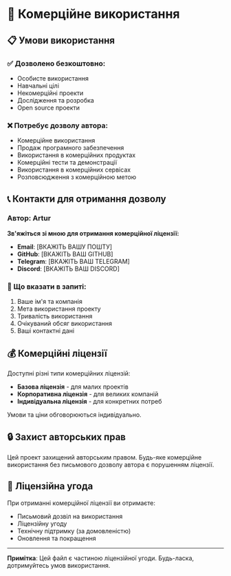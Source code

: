 # 🏢 Комерційне використання

## 📋 Умови використання

### ✅ Дозволено безкоштовно:
- Особисте використання
- Навчальні цілі
- Некомерційні проекти
- Дослідження та розробка
- Open source проекти

### ❌ Потребує дозволу автора:
- Комерційне використання
- Продаж програмного забезпечення
- Використання в комерційних продуктах
- Комерційні тести та демонстрації
- Використання в комерційних сервісах
- Розповсюдження з комерційною метою

## 📞 Контакти для отримання дозволу

### Автор: Artur

**Зв'яжіться зі мною для отримання комерційної ліцензії:**

- **Email**: [ВКАЖІТЬ ВАШУ ПОШТУ]
- **GitHub**: [ВКАЖІТЬ ВАШ GITHUB]
- **Telegram**: [ВКАЖІТЬ ВАШ TELEGRAM]
- **Discord**: [ВКАЖІТЬ ВАШ DISCORD]

### 📝 Що вказати в запиті:
1. Ваше ім'я та компанія
2. Мета використання проекту
3. Тривалість використання
4. Очікуваний обсяг використання
5. Ваші контактні дані

## 💰 Комерційні ліцензії

Доступні різні типи комерційних ліцензій:
- **Базова ліцензія** - для малих проектів
- **Корпоративна ліцензія** - для великих компаній
- **Індивідуальна ліцензія** - для конкретних потреб

Умови та ціни обговорюються індивідуально.

## 🔒 Захист авторських прав

Цей проект захищений авторським правом. Будь-яке комерційне використання без письмового дозволу автора є порушенням ліцензії.

## 📄 Ліцензійна угода

При отриманні комерційної ліцензії ви отримаєте:
- Письмовий дозвіл на використання
- Ліцензійну угоду
- Технічну підтримку (за домовленістю)
- Оновлення та покращення

---

**Примітка**: Цей файл є частиною ліцензійної угоди. Будь-ласка, дотримуйтесь умов використання. 